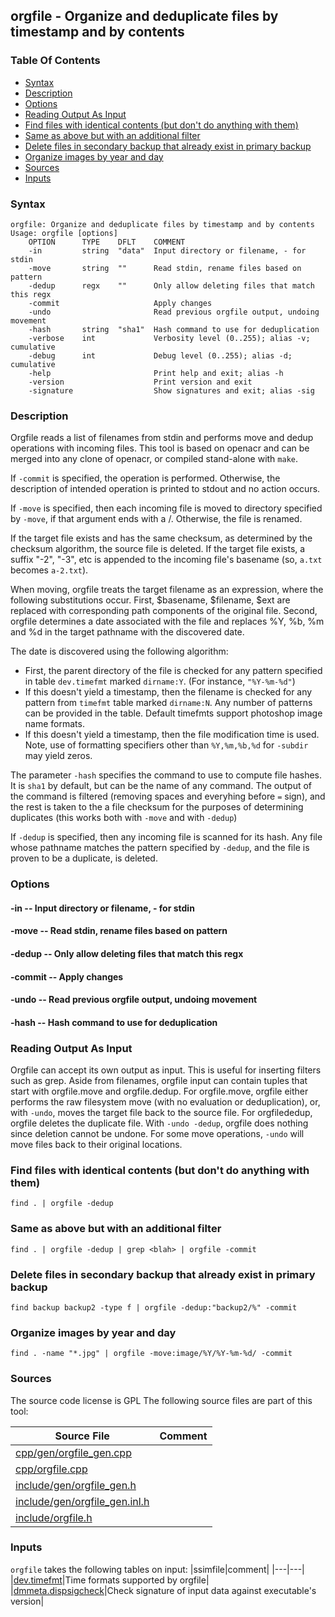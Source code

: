 ## orgfile - Organize and deduplicate files by timestamp and by contents


### Table Of Contents
<a href="#table-of-contents"></a>
* [Syntax](#syntax)
* [Description](#description)
* [Options](#options)
* [Reading Output As Input](#reading-output-as-input)
* [Find files with identical contents (but don't do anything with them)](#find-files-with-identical-contents--but-don-t-do-anything-with-them-)
* [Same as above but with an additional filter](#same-as-above-but-with-an-additional-filter)
* [Delete files in secondary backup that already exist in primary backup](#delete-files-in-secondary-backup-that-already-exist-in-primary-backup)
* [Organize images by year and day](#organize-images-by-year-and-day)
* [Sources](#sources)
* [Inputs](#inputs)

### Syntax
<a href="#syntax"></a>
```
orgfile: Organize and deduplicate files by timestamp and by contents
Usage: orgfile [options]
    OPTION      TYPE    DFLT    COMMENT
    -in         string  "data"  Input directory or filename, - for stdin
    -move       string  ""      Read stdin, rename files based on pattern
    -dedup      regx    ""      Only allow deleting files that match this regx
    -commit                     Apply changes
    -undo                       Read previous orgfile output, undoing movement
    -hash       string  "sha1"  Hash command to use for deduplication
    -verbose    int             Verbosity level (0..255); alias -v; cumulative
    -debug      int             Debug level (0..255); alias -d; cumulative
    -help                       Print help and exit; alias -h
    -version                    Print version and exit
    -signature                  Show signatures and exit; alias -sig

```

### Description
<a href="#description"></a>

Orgfile reads a list of filenames from stdin and performs move and dedup operations with
incoming files. 
This tool is based on openacr and can be merged into any clone of openacr, or compiled stand-alone
with `make`.

If `-commit` is specified, the operation is performed. Otherwise, the description of intended
operation is printed to stdout and no action occurs.

If `-move` is specified, then each incoming file is moved to directory specified by `-move`, if that
argument ends with a /. Otherwise, the file is renamed.

If the target file exists and has the same checksum, as determined by the checksum algorithm, the source file is deleted.
If the target file exists, a suffix "-2", "-3", etc is appended 
to the incoming file's basename (so, `a.txt` becomes `a-2.txt`).

When moving, orgfile treats the target filename as an expression, where the following substitutions occur.
First, $basename, $filename, $ext are replaced with corresponding path components of the original file.
Second, orgfile determines a date associated with the file and replaces %Y, %b, %m and %d in the target pathname
with the discovered date.

The date is discovered using the following algorithm:
- First, the parent directory of the file is checked for any pattern specified in table `dev.timefmt` marked `dirname:Y`.
(For instance, `"%Y-%m-%d"`)
- If this doesn't yield a timestamp, then the filename is checked for any pattern from `timefmt` table marked `dirname:N`.
Any number of patterns can be provided in the table. Default timefmts support photoshop image name formats.
- If this doesn't yield a timestamp, then the file modification time is used.
Note, use of formatting specifiers other than `%Y,%m,%b,%d` for `-subdir` may
yield zeros.

The parameter `-hash` specifies the command to use to compute file hashes. It is `sha1` by default, but can
be the name of any command. The output of the command is filtered (removing spaces and everyhing before `=` sign),
and the rest is taken to the a file checksum for the purposes of determining duplicates (this works both
with `-move` and with `-dedup`)

If `-dedup` is specified, then any incoming file is scanned for its hash.
Any file whose pathname matches the pattern specified by `-dedup`, and the file is proven to be a duplicate,
is deleted.

### Options
<a href="#options"></a>

#### -in -- Input directory or filename, - for stdin
<a href="#-in"></a>

#### -move -- Read stdin, rename files based on pattern
<a href="#-move"></a>

#### -dedup -- Only allow deleting files that match this regx
<a href="#-dedup"></a>

#### -commit -- Apply changes
<a href="#-commit"></a>

#### -undo -- Read previous orgfile output, undoing movement
<a href="#-undo"></a>

#### -hash -- Hash command to use for deduplication
<a href="#-hash"></a>

### Reading Output As Input
<a href="#reading-output-as-input"></a>

Orgfile can accept its own output as input. This is useful for inserting filters such as grep.
Aside from filenames, orgfile input can contain tuples that start with orgfile.move and orgfile.dedup.
For orgfile.move, orgfile either performs the raw filesystem move (with no evaluation or deduplication), or, with 
`-undo`, moves the target file back to the source file.
For orgfilededup, orgfile deletes the duplicate file. With `-undo -dedup`, orgfile does nothing
since deletion cannot be undone.
For some move operations, `-undo` will move files back to their original locations.

### Find files with identical contents (but don't do anything with them)
<a href="#find-files-with-identical-contents--but-don-t-do-anything-with-them-"></a>

```
find . | orgfile -dedup
```

### Same as above but with an additional filter
<a href="#same-as-above-but-with-an-additional-filter"></a>

```
find . | orgfile -dedup | grep <blah> | orgfile -commit
```

### Delete files in secondary backup that already exist in primary backup
<a href="#delete-files-in-secondary-backup-that-already-exist-in-primary-backup"></a>

```
find backup backup2 -type f | orgfile -dedup:"backup2/%" -commit
```

### Organize images by year and day
<a href="#organize-images-by-year-and-day"></a>

```
find . -name "*.jpg" | orgfile -move:image/%Y/%Y-%m-%d/ -commit
```

### Sources
<a href="#sources"></a>
The source code license is GPL
The following source files are part of this tool:

|Source File|Comment|
|---|---|
|[cpp/gen/orgfile_gen.cpp](/cpp/gen/orgfile_gen.cpp)||
|[cpp/orgfile.cpp](/cpp/orgfile.cpp)||
|[include/gen/orgfile_gen.h](/include/gen/orgfile_gen.h)||
|[include/gen/orgfile_gen.inl.h](/include/gen/orgfile_gen.inl.h)||
|[include/orgfile.h](/include/orgfile.h)||

### Inputs
<a href="#inputs"></a>
`orgfile` takes the following tables on input:
|ssimfile|comment|
|---|---|
|[dev.timefmt](/txt/ssimdb/dev/timefmt.md)|Time formats supported by orgfile|
|[dmmeta.dispsigcheck](/txt/ssimdb/dmmeta/dispsigcheck.md)|Check signature of input data against executable's version|

